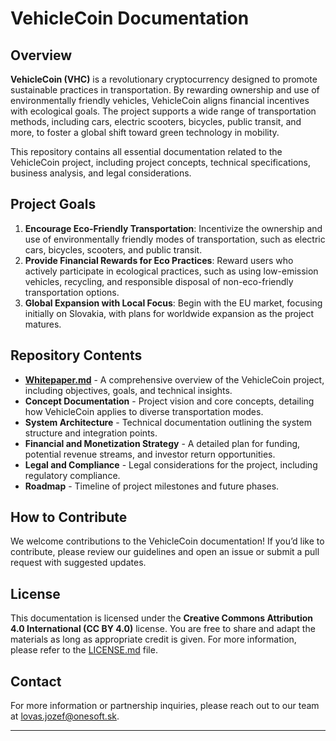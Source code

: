 # VehicleCoin Documentation

## Overview

**VehicleCoin (VHC)** is a revolutionary cryptocurrency designed to promote sustainable practices in transportation. By rewarding ownership and use of environmentally friendly vehicles, VehicleCoin aligns financial incentives with ecological goals. The project supports a wide range of transportation methods, including cars, electric scooters, bicycles, public transit, and more, to foster a global shift toward green technology in mobility.

This repository contains all essential documentation related to the VehicleCoin project, including project concepts, technical specifications, business analysis, and legal considerations.

## Project Goals

1. **Encourage Eco-Friendly Transportation**: Incentivize the ownership and use of environmentally friendly modes of transportation, such as electric cars, bicycles, scooters, and public transit.
2. **Provide Financial Rewards for Eco Practices**: Reward users who actively participate in ecological practices, such as using low-emission vehicles, recycling, and responsible disposal of non-eco-friendly transportation options.
3. **Global Expansion with Local Focus**: Begin with the EU market, focusing initially on Slovakia, with plans for worldwide expansion as the project matures.

## Repository Contents

- **[Whitepaper.md](./Whitepaper.md)** - A comprehensive overview of the VehicleCoin project, including objectives, goals, and technical insights.
- **Concept Documentation** - Project vision and core concepts, detailing how VehicleCoin applies to diverse transportation modes.
- **System Architecture** - Technical documentation outlining the system structure and integration points.
- **Financial and Monetization Strategy** - A detailed plan for funding, potential revenue streams, and investor return opportunities.
- **Legal and Compliance** - Legal considerations for the project, including regulatory compliance.
- **Roadmap** - Timeline of project milestones and future phases.

## How to Contribute

We welcome contributions to the VehicleCoin documentation! If you’d like to contribute, please review our guidelines and open an issue or submit a pull request with suggested updates.

## License

This documentation is licensed under the **Creative Commons Attribution 4.0 International (CC BY 4.0)** license. You are free to share and adapt the materials as long as appropriate credit is given. For more information, please refer to the [LICENSE.md](./LICENSE.md) file.

## Contact

For more information or partnership inquiries, please reach out to our team at [lovas.jozef@onesoft.sk](mailto:lo@onesoft.sk).

---

